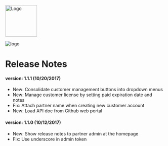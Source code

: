 
<img src="https://www.vericlouds.com/wp-content/uploads/2017/10/logo-2.png" alt="Logo" style="width: 100px;">


![logo](https://www.vericlouds.com/wp-content/uploads/2017/10/logo-2.png "Logo Title")

# Release Notes

#### version: 1.1.1 (10/20/2017)
* New: Consolidate customer management buttons into dropdown menus
* New: Manage customer license by setting paid expiration date and notes
* Fix: Attach partner name when creating new customer account
* New: Load API doc from Github web portal


#### version: 1.1.0 (10/12/2017)
* New: Show release notes to partner admin at the homepage
* Fix: Use underscore in admin token


